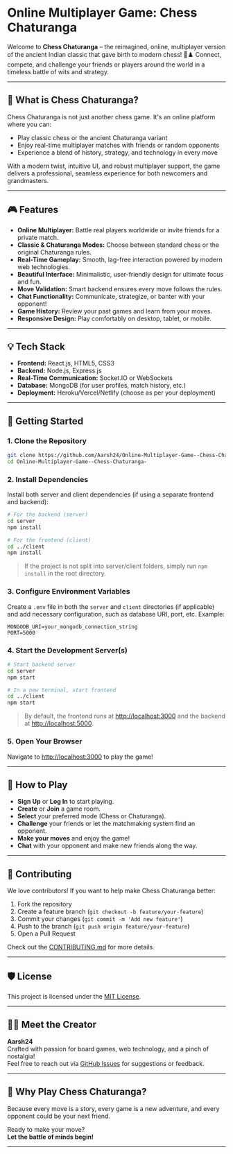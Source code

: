 # Online Multiplayer Game: Chess Chaturanga

Welcome to **Chess Chaturanga** – the reimagined, online, multiplayer version of the ancient Indian classic that gave birth to modern chess! 🏰♟️ Connect, compete, and challenge your friends or players around the world in a timeless battle of wits and strategy.

---

## 🚩 What is Chess Chaturanga?

Chess Chaturanga is not just another chess game. It's an online platform where you can:

- Play classic chess or the ancient Chaturanga variant
- Enjoy real-time multiplayer matches with friends or random opponents
- Experience a blend of history, strategy, and technology in every move

With a modern twist, intuitive UI, and robust multiplayer support, the game delivers a professional, seamless experience for both newcomers and grandmasters.

---

## 🎮 Features

- **Online Multiplayer:** Battle real players worldwide or invite friends for a private match.
- **Classic & Chaturanga Modes:** Choose between standard chess or the original Chaturanga rules.
- **Real-Time Gameplay:** Smooth, lag-free interaction powered by modern web technologies.
- **Beautiful Interface:** Minimalistic, user-friendly design for ultimate focus and fun.
- **Move Validation:** Smart backend ensures every move follows the rules.
- **Chat Functionality:** Communicate, strategize, or banter with your opponent!
- **Game History:** Review your past games and learn from your moves.
- **Responsive Design:** Play comfortably on desktop, tablet, or mobile.

---

## 💡 Tech Stack

- **Frontend:** React.js, HTML5, CSS3
- **Backend:** Node.js, Express.js
- **Real-Time Communication:** Socket.IO or WebSockets
- **Database:** MongoDB (for user profiles, match history, etc.)
- **Deployment:** Heroku/Vercel/Netlify (choose as per your deployment)

---

## 🚀 Getting Started

### 1. Clone the Repository

```bash
git clone https://github.com/Aarsh24/Online-Multiplayer-Game--Chess-Chaturanga-.git
cd Online-Multiplayer-Game--Chess-Chaturanga-
```

### 2. Install Dependencies

Install both server and client dependencies (if using a separate frontend and backend):

```bash
# For the backend (server)
cd server
npm install

# For the frontend (client)
cd ../client
npm install
```

> If the project is not split into server/client folders, simply run `npm install` in the root directory.

### 3. Configure Environment Variables

Create a `.env` file in both the `server` and `client` directories (if applicable) and add necessary configuration, such as database URI, port, etc. Example:

```
MONGODB_URI=your_mongodb_connection_string
PORT=5000
```

### 4. Start the Development Server(s)

```bash
# Start backend server
cd server
npm start

# In a new terminal, start frontend
cd ../client
npm start
```
> By default, the frontend runs at [http://localhost:3000](http://localhost:3000) and the backend at [http://localhost:5000](http://localhost:5000).

### 5. Open Your Browser

Navigate to [http://localhost:3000](http://localhost:3000) to play the game!

---

## 🧩 How to Play

- **Sign Up** or **Log In** to start playing.
- **Create** or **Join** a game room.
- **Select** your preferred mode (Chess or Chaturanga).
- **Challenge** your friends or let the matchmaking system find an opponent.
- **Make your moves** and enjoy the game!
- **Chat** with your opponent and make new friends along the way.

---

## 🤝 Contributing

We love contributors! If you want to help make Chess Chaturanga better:

1. Fork the repository
2. Create a feature branch (`git checkout -b feature/your-feature`)
3. Commit your changes (`git commit -m 'Add new feature'`)
4. Push to the branch (`git push origin feature/your-feature`)
5. Open a Pull Request

Check out the [CONTRIBUTING.md](CONTRIBUTING.md) for more details.

---

## 🛡️ License

This project is licensed under the [MIT License](LICENSE).

---

## 👨‍💻 Meet the Creator

**Aarsh24**  
Crafted with passion for board games, web technology, and a pinch of nostalgia!  
Feel free to reach out via [GitHub Issues](https://github.com/Aarsh24/Online-Multiplayer-Game--Chess-Chaturanga-/issues) for suggestions or feedback.

---

## 🌟 Why Play Chess Chaturanga?

Because every move is a story, every game is a new adventure, and every opponent could be your next friend.

Ready to make your move?  
**Let the battle of minds begin!**

---
